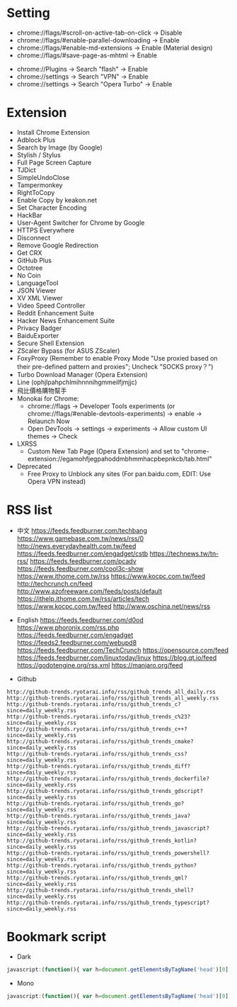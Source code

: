 Setting
=====
* chrome://flags/#scroll-on-active-tab-on-click -> Disable
* chrome://flags/#enable-parallel-downloading -> Enable
* chrome://flags/#enable-md-extensions -> Enable (Material design)
* chrome://flags/#save-page-as-mhtml -> Enable
<!-- * chrome://flags/#smooth-scrolling -> Enable -->
<!-- * chrome://flags/#personal-news-notifications -> Enable -->
<!-- * chrome://flags/#enable-quic -> Enable -->
<!-- * chrome://flags/#toolkit-bookmarks -> Enable -->
<!-- * chrome://flags/#enable-suggestions-with-substring-match -> Enable -->
<!-- * chrome://flags/#enable-simple-cache-backend -> Enable -->
<!-- * chrome://flags/#enable-client-lo-fi -> Enable -->
<!-- * chrome://flags/#enable-module-scripts-import-meta-url -> Enable -->
<!-- * chrome://flags/#enable-javascript-harmony -> Enable -->
<!-- * chrome://flags/#enable-asm-webassembly -> Enable -->
<!-- * chrome://flags/#enable-webassembly -> Enable -->
<!-- * chrome://flags/#enable-webassembly-streaming -> Enable -->
<!-- * chrome://flags/#enable-future-v8-vm-features -> Enable -->
<!-- * chrome://flags/#enable-experimental-web-platform-features -> Enable -->
<!-- * chrome://flags/#overlay-scrollbars -> Enable (Automatically hidding scrollbar) -->
<!-- * chrome://flags/#disable-background-video-track -> Enable -->
<!-- * chrome://flags/#enable-new-print-preview -> Enable -->
<!-- * chrome://flags/#enable-async-image-decoding -> Enable -->
* chrome://Plugins -> Search "flash" -> Enable
* chrome://settings -> Search "VPN" -> Enable
* chrome://settings -> Search "Opera Turbo" -> Enable

Extension
=====
* Install Chrome Extension
* Adblock Plus
* Search by Image (by Google)
* Stylish / Stylus
* Full Page Screen Capture
* TJDict
* SimpleUndoClose
* Tampermonkey
* RightToCopy
* Enable Copy by keakon.net
* Set Character Encoding
* HackBar
* User-Agent Switcher for Chrome by Google
* HTTPS Everywhere
* Disconnect
* Remove Google Redirection
* Get CRX
* GitHub Plus
* Octotree
* No Coin
* LanguageTool
* JSON Viewer
* XV XML Viewer
* Video Speed Controller
* Reddit Enhancement Suite
* Hacker News Enhancement Suite
* Privacy Badger
* BaiduExporter
* Secure Shell Extension
* ZScaler Bypass (for ASUS ZScaler)
* FoxyProxy (Remember to enable Proxy Mode "Use proxied based on their pre-defined pattern and proxies"; Uncheck "SOCKS proxy？")
* Turbo Download Manager (Opera Extension)
* Line (ophjlpahpchlmihnnnihgmmeilfjmjjc)
* 飛比價格購物幫手
* Monokai for Chrome:
    * chrome://flags -> Developer Tools experiments (or chrome://flags/#enable-devtools-experiments) -> enable -> Relaunch Now
    * Open DevTools -> settings -> experiments -> Allow custom UI themes -> Check
* LXRSS
    * Custom New Tab Page (Opera Extension) and set to "chrome-extension://egamohfjegpahoddmbhmmhacpbepnkcb/tab.html"
* Deprecated
    * Free Proxy to Unblock any sites (For pan.baidu.com, EDIT: Use Opera VPN instead)

RSS list
=====
* 中文
https://feeds.feedburner.com/techbang
https://www.gamebase.com.tw/news/rss/0
http://news.everydayhealth.com.tw/feed
https://feeds.feedburner.com/engadget/cstb
https://technews.tw/tn-rss/
https://feeds.feedburner.com/pcadv
https://feeds.feedburner.com/cool3c-show
https://www.ithome.com.tw/rss
https://www.kocpc.com.tw/feed
http://techcrunch.cn/feed
http://www.azofreeware.com/feeds/posts/default
https://ithelp.ithome.com.tw/rss/articles/tech
https://www.kocpc.com.tw/feed
http://www.oschina.net/news/rss

* English
https://feeds.feedburner.com/d0od
https://www.phoronix.com/rss.php
https://feeds.feedburner.com/engadget
https://feeds2.feedburner.com/webupd8
https://feeds.feedburner.com/TechCrunch
https://opensource.com/feed
https://feeds.feedburner.com/linuxtoday/linux
https://blog.qt.io/feed
https://godotengine.org/rss.xml
https://manjaro.org/feed

* Github
```
http://github-trends.ryotarai.info/rss/github_trends_all_daily.rss
http://github-trends.ryotarai.info/rss/github_trends_all_weekly.rss
http://github-trends.ryotarai.info/rss/github_trends_c?since=daily_weekly.rss
http://github-trends.ryotarai.info/rss/github_trends_c%23?since=daily_weekly.rss
http://github-trends.ryotarai.info/rss/github_trends_c++?since=daily_weekly.rss
http://github-trends.ryotarai.info/rss/github_trends_cmake?since=daily_weekly.rss
http://github-trends.ryotarai.info/rss/github_trends_css?since=daily_weekly.rss
http://github-trends.ryotarai.info/rss/github_trends_diff?since=daily_weekly.rss
http://github-trends.ryotarai.info/rss/github_trends_dockerfile?since=daily_weekly.rss
http://github-trends.ryotarai.info/rss/github_trends_gdscript?since=daily_weekly.rss
http://github-trends.ryotarai.info/rss/github_trends_go?since=daily_weekly.rss
http://github-trends.ryotarai.info/rss/github_trends_java?since=daily_weekly.rss
http://github-trends.ryotarai.info/rss/github_trends_javascript?since=daily_weekly.rss
http://github-trends.ryotarai.info/rss/github_trends_kotlin?since=daily_weekly.rss
http://github-trends.ryotarai.info/rss/github_trends_powershell?since=daily_weekly.rss
http://github-trends.ryotarai.info/rss/github_trends_python?since=daily_weekly.rss
http://github-trends.ryotarai.info/rss/github_trends_qml?since=daily_weekly.rss
http://github-trends.ryotarai.info/rss/github_trends_shell?since=daily_weekly.rss
http://github-trends.ryotarai.info/rss/github_trends_typescript?since=daily_weekly.rss
```


Bookmark script
=====
* Dark
```javascript
javascript:(function(){ var h=document.getElementsByTagName('head')[0],s=document.createElement('style');s.setAttribute('type','text/css'); s.appendChild(document.createTextNode('html{-webkit-filter:invert(100%) hue-rotate(180deg) contrast(70%) !important; background: #fff;} .line-content {background-color: #fefefe;}'));h.appendChild(s); })()
```
* Mono
```javascript
javascript:(function(){ var h=document.getElementsByTagName('head')[0],s=document.createElement('style');s.setAttribute('type','text/css'); s.appendChild(document.createTextNode('@font-face{font-family:ASCII;src:local("Ubuntu Mono"),local("Consolas");unicode-range:U+00-7F,U+FF01-FF5E}@font-face{font-family:CJK;src:local("Droid Sans Fallback"),local("DroidMono"),local("Wenquanyi Micro Hei"),local("WenQuanYi Zen Hei"),local("Sarasa Mono TC"),local("Microsoft JhengHei"),local("Microsoft YaHei");unicode-range:U+2E80-FAFF}*,* *,[class],[id],[name]{font-family:ASCII,CJK,sans-serif!important;font-weight:400!important}'));h.appendChild(s); })()
```
